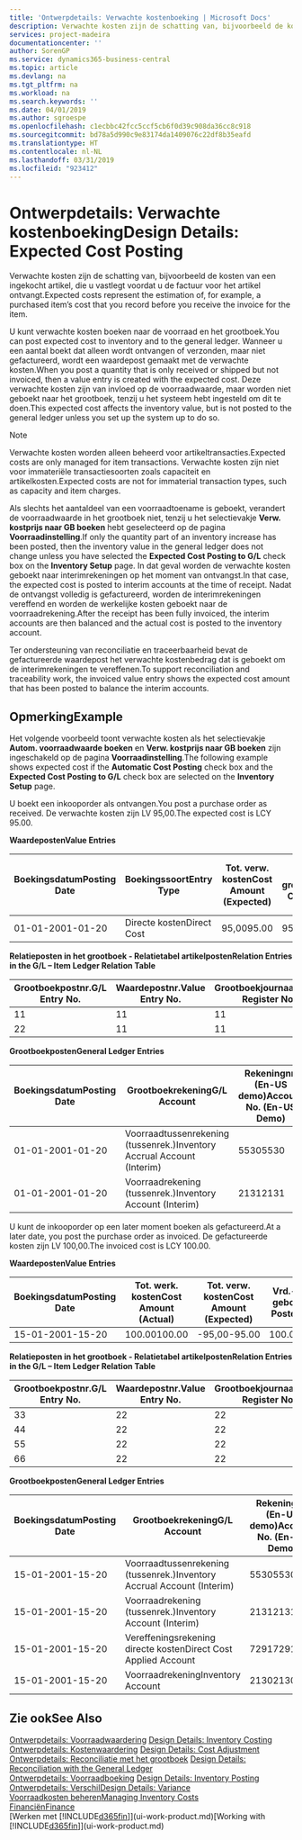 ```yaml
---
title: 'Ontwerpdetails: Verwachte kostenboeking | Microsoft Docs'
description: Verwachte kosten zijn de schatting van, bijvoorbeeld de kosten van een ingekocht artikel, die u vastlegt voordat u de factuur voor het artikel ontvangt.
services: project-madeira
documentationcenter: ''
author: SorenGP
ms.service: dynamics365-business-central
ms.topic: article
ms.devlang: na
ms.tgt_pltfrm: na
ms.workload: na
ms.search.keywords: ''
ms.date: 04/01/2019
ms.author: sgroespe
ms.openlocfilehash: c1ecbbc42fcc5ccf5cb6f0d39c908da36cc8c918
ms.sourcegitcommit: bd78a5d990c9e83174da1409076c22df8b35eafd
ms.translationtype: HT
ms.contentlocale: nl-NL
ms.lasthandoff: 03/31/2019
ms.locfileid: "923412"
---
```

# <a name="design-details-expected-cost-posting"></a><span data-ttu-id="90cee-103">Ontwerpdetails: Verwachte kostenboeking</span><span class="sxs-lookup"><span data-stu-id="90cee-103">Design Details: Expected Cost Posting</span></span>
<span data-ttu-id="90cee-104">Verwachte kosten zijn de schatting van, bijvoorbeeld de kosten van een ingekocht artikel, die u vastlegt voordat u de factuur voor het artikel ontvangt.</span><span class="sxs-lookup"><span data-stu-id="90cee-104">Expected costs represent the estimation of, for example, a purchased item’s cost that you record before you receive the invoice for the item.</span></span>  

 <span data-ttu-id="90cee-105">U kunt verwachte kosten boeken naar de voorraad en het grootboek.</span><span class="sxs-lookup"><span data-stu-id="90cee-105">You can post expected cost to inventory and to the general ledger.</span></span> <span data-ttu-id="90cee-106">Wanneer u een aantal boekt dat alleen wordt ontvangen of verzonden, maar niet gefactureerd, wordt een waardepost gemaakt met de verwachte kosten.</span><span class="sxs-lookup"><span data-stu-id="90cee-106">When you post a quantity that is only received or shipped but not invoiced, then a value entry is created with the expected cost.</span></span> <span data-ttu-id="90cee-107">Deze verwachte kosten zijn van invloed op de voorraadwaarde, maar worden niet geboekt naar het grootboek, tenzij u het systeem hebt ingesteld om dit te doen.</span><span class="sxs-lookup"><span data-stu-id="90cee-107">This expected cost affects the inventory value, but is not posted to the general ledger unless you set up the system up to do so.</span></span>  

> [!NOTE]  
>  <span data-ttu-id="90cee-108">Verwachte kosten worden alleen beheerd voor artikeltransacties.</span><span class="sxs-lookup"><span data-stu-id="90cee-108">Expected costs are only managed for item transactions.</span></span> <span data-ttu-id="90cee-109">Verwachte kosten zijn niet voor immateriële transactiesoorten zoals capaciteit en artikelkosten.</span><span class="sxs-lookup"><span data-stu-id="90cee-109">Expected costs are not for immaterial transaction types, such as capacity and item charges.</span></span>  

 <span data-ttu-id="90cee-110">Als slechts het aantaldeel van een voorraadtoename is geboekt, verandert de voorraadwaarde in het grootboek niet, tenzij u het selectievakje **Verw. kostprijs naar GB boeken** hebt geselecteerd op de pagina **Voorraadinstelling**.</span><span class="sxs-lookup"><span data-stu-id="90cee-110">If only the quantity part of an inventory increase has been posted, then the inventory value in the general ledger does not change unless you have selected the **Expected Cost Posting to G/L** check box on the **Inventory Setup** page.</span></span> <span data-ttu-id="90cee-111">In dat geval worden de verwachte kosten geboekt naar interimrekeningen op het moment van ontvangst.</span><span class="sxs-lookup"><span data-stu-id="90cee-111">In that case, the expected cost is posted to interim accounts at the time of receipt.</span></span> <span data-ttu-id="90cee-112">Nadat de ontvangst volledig is gefactureerd, worden de interimrekeningen vereffend en worden de werkelijke kosten geboekt naar de voorraadrekening.</span><span class="sxs-lookup"><span data-stu-id="90cee-112">After the receipt has been fully invoiced, the interim accounts are then balanced and the actual cost is posted to the inventory account.</span></span>  

 <span data-ttu-id="90cee-113">Ter ondersteuning van reconciliatie en traceerbaarheid bevat de gefactureerde waardepost het verwachte kostenbedrag dat is geboekt om de interimrekeningen te vereffenen.</span><span class="sxs-lookup"><span data-stu-id="90cee-113">To support reconciliation and traceability work, the invoiced value entry shows the expected cost amount that has been posted to balance the interim accounts.</span></span>  

## <a name="example"></a><span data-ttu-id="90cee-114">Opmerking</span><span class="sxs-lookup"><span data-stu-id="90cee-114">Example</span></span>  
 <span data-ttu-id="90cee-115">Het volgende voorbeeld toont verwachte kosten als het selectievakje **Autom. voorraadwaarde boeken** en **Verw. kostprijs naar GB boeken** zijn ingeschakeld op de pagina **Voorraadinstelling**.</span><span class="sxs-lookup"><span data-stu-id="90cee-115">The following example shows expected cost if the **Automatic Cost Posting** check box and the **Expected Cost Posting to G/L** check box are selected on the **Inventory Setup** page.</span></span>  

 <span data-ttu-id="90cee-116">U boekt een inkooporder als ontvangen.</span><span class="sxs-lookup"><span data-stu-id="90cee-116">You post a purchase order as received.</span></span> <span data-ttu-id="90cee-117">De verwachte kosten zijn LV 95,00.</span><span class="sxs-lookup"><span data-stu-id="90cee-117">The expected cost is LCY 95.00.</span></span>  

 <span data-ttu-id="90cee-118">**Waardeposten**</span><span class="sxs-lookup"><span data-stu-id="90cee-118">**Value Entries**</span></span>  

|<span data-ttu-id="90cee-119">Boekingsdatum</span><span class="sxs-lookup"><span data-stu-id="90cee-119">Posting Date</span></span>|<span data-ttu-id="90cee-120">Boekingssoort</span><span class="sxs-lookup"><span data-stu-id="90cee-120">Entry Type</span></span>|<span data-ttu-id="90cee-121">Tot. verw. kosten</span><span class="sxs-lookup"><span data-stu-id="90cee-121">Cost Amount (Expected)</span></span>|<span data-ttu-id="90cee-122">Verw. kostn geboekt nr grootbk</span><span class="sxs-lookup"><span data-stu-id="90cee-122">Expected Cost Posted to G/L</span></span>|<span data-ttu-id="90cee-123">Verwachte kosten</span><span class="sxs-lookup"><span data-stu-id="90cee-123">Expected Cost</span></span>|<span data-ttu-id="90cee-124">Artikelpostnr.</span><span class="sxs-lookup"><span data-stu-id="90cee-124">Item Ledger Entry No.</span></span>|<span data-ttu-id="90cee-125">Volgnummer</span><span class="sxs-lookup"><span data-stu-id="90cee-125">Entry No.</span></span>|  
|------------------|----------------|------------------------------|----------------------------------|-------------------|---------------------------|---------------|  
|<span data-ttu-id="90cee-126">01-01-20</span><span class="sxs-lookup"><span data-stu-id="90cee-126">01-01-20</span></span>|<span data-ttu-id="90cee-127">Directe kosten</span><span class="sxs-lookup"><span data-stu-id="90cee-127">Direct Cost</span></span>|<span data-ttu-id="90cee-128">95,00</span><span class="sxs-lookup"><span data-stu-id="90cee-128">95.00</span></span>|<span data-ttu-id="90cee-129">95,00</span><span class="sxs-lookup"><span data-stu-id="90cee-129">95.00</span></span>|<span data-ttu-id="90cee-130">Ja</span><span class="sxs-lookup"><span data-stu-id="90cee-130">Yes</span></span>|<span data-ttu-id="90cee-131">1</span><span class="sxs-lookup"><span data-stu-id="90cee-131">1</span></span>|<span data-ttu-id="90cee-132">1</span><span class="sxs-lookup"><span data-stu-id="90cee-132">1</span></span>|  

 <span data-ttu-id="90cee-133">**Relatieposten in het grootboek - Relatietabel artikelposten**</span><span class="sxs-lookup"><span data-stu-id="90cee-133">**Relation Entries in the G/L – Item Ledger Relation Table**</span></span>  

|<span data-ttu-id="90cee-134">Grootboekpostnr.</span><span class="sxs-lookup"><span data-stu-id="90cee-134">G/L Entry No.</span></span>|<span data-ttu-id="90cee-135">Waardepostnr.</span><span class="sxs-lookup"><span data-stu-id="90cee-135">Value Entry No.</span></span>|<span data-ttu-id="90cee-136">Grootboekjournaalnr.</span><span class="sxs-lookup"><span data-stu-id="90cee-136">G/L Register No.</span></span>|  
|--------------------|---------------------|-----------------------|  
|<span data-ttu-id="90cee-137">1</span><span class="sxs-lookup"><span data-stu-id="90cee-137">1</span></span>|<span data-ttu-id="90cee-138">1</span><span class="sxs-lookup"><span data-stu-id="90cee-138">1</span></span>|<span data-ttu-id="90cee-139">1</span><span class="sxs-lookup"><span data-stu-id="90cee-139">1</span></span>|  
|<span data-ttu-id="90cee-140">2</span><span class="sxs-lookup"><span data-stu-id="90cee-140">2</span></span>|<span data-ttu-id="90cee-141">1</span><span class="sxs-lookup"><span data-stu-id="90cee-141">1</span></span>|<span data-ttu-id="90cee-142">1</span><span class="sxs-lookup"><span data-stu-id="90cee-142">1</span></span>|  

 <span data-ttu-id="90cee-143">**Grootboekposten**</span><span class="sxs-lookup"><span data-stu-id="90cee-143">**General Ledger Entries**</span></span>  

|<span data-ttu-id="90cee-144">Boekingsdatum</span><span class="sxs-lookup"><span data-stu-id="90cee-144">Posting Date</span></span>|<span data-ttu-id="90cee-145">Grootboekrekening</span><span class="sxs-lookup"><span data-stu-id="90cee-145">G/L Account</span></span>|<span data-ttu-id="90cee-146">Rekeningnr. (En-US demo)</span><span class="sxs-lookup"><span data-stu-id="90cee-146">Account No. (En-US Demo)</span></span>|<span data-ttu-id="90cee-147">Bedrag</span><span class="sxs-lookup"><span data-stu-id="90cee-147">Amount</span></span>|<span data-ttu-id="90cee-148">Volgnummer</span><span class="sxs-lookup"><span data-stu-id="90cee-148">Entry No.</span></span>|  
|------------------|------------------|---------------------------------|------------|---------------|  
|<span data-ttu-id="90cee-149">01-01-20</span><span class="sxs-lookup"><span data-stu-id="90cee-149">01-01-20</span></span>|<span data-ttu-id="90cee-150">Voorraadtussenrekening (tussenrek.)</span><span class="sxs-lookup"><span data-stu-id="90cee-150">Inventory Accrual Account (Interim)</span></span>|<span data-ttu-id="90cee-151">5530</span><span class="sxs-lookup"><span data-stu-id="90cee-151">5530</span></span>|<span data-ttu-id="90cee-152">-95,00</span><span class="sxs-lookup"><span data-stu-id="90cee-152">-95.00</span></span>|<span data-ttu-id="90cee-153">2</span><span class="sxs-lookup"><span data-stu-id="90cee-153">2</span></span>|  
|<span data-ttu-id="90cee-154">01-01-20</span><span class="sxs-lookup"><span data-stu-id="90cee-154">01-01-20</span></span>|<span data-ttu-id="90cee-155">Voorraadrekening (tussenrek.)</span><span class="sxs-lookup"><span data-stu-id="90cee-155">Inventory Account (Interim)</span></span>|<span data-ttu-id="90cee-156">2131</span><span class="sxs-lookup"><span data-stu-id="90cee-156">2131</span></span>|<span data-ttu-id="90cee-157">95,00</span><span class="sxs-lookup"><span data-stu-id="90cee-157">95.00</span></span>|<span data-ttu-id="90cee-158">1</span><span class="sxs-lookup"><span data-stu-id="90cee-158">1</span></span>|  

 <span data-ttu-id="90cee-159">U kunt de inkooporder op een later moment boeken als gefactureerd.</span><span class="sxs-lookup"><span data-stu-id="90cee-159">At a later date, you post the purchase order as invoiced.</span></span> <span data-ttu-id="90cee-160">De gefactureerde kosten zijn LV 100,00.</span><span class="sxs-lookup"><span data-stu-id="90cee-160">The invoiced cost is LCY 100.00.</span></span>  

 <span data-ttu-id="90cee-161">**Waardeposten**</span><span class="sxs-lookup"><span data-stu-id="90cee-161">**Value Entries**</span></span>  

|<span data-ttu-id="90cee-162">Boekingsdatum</span><span class="sxs-lookup"><span data-stu-id="90cee-162">Posting Date</span></span>|<span data-ttu-id="90cee-163">Tot. werk. kosten</span><span class="sxs-lookup"><span data-stu-id="90cee-163">Cost Amount (Actual)</span></span>|<span data-ttu-id="90cee-164">Tot. verw. kosten</span><span class="sxs-lookup"><span data-stu-id="90cee-164">Cost Amount (Expected)</span></span>|<span data-ttu-id="90cee-165">Vrd.-waarde geboekt</span><span class="sxs-lookup"><span data-stu-id="90cee-165">Cost Posted to G/L</span></span>|<span data-ttu-id="90cee-166">Verwachte kosten</span><span class="sxs-lookup"><span data-stu-id="90cee-166">Expected Cost</span></span>|<span data-ttu-id="90cee-167">Artikelpostnr.</span><span class="sxs-lookup"><span data-stu-id="90cee-167">Item Ledger Entry No.</span></span>|<span data-ttu-id="90cee-168">Volgnummer</span><span class="sxs-lookup"><span data-stu-id="90cee-168">Entry No.</span></span>|  
|------------------|----------------------------|------------------------------|-------------------------|-------------------|---------------------------|---------------|  
|<span data-ttu-id="90cee-169">15-01-20</span><span class="sxs-lookup"><span data-stu-id="90cee-169">01-15-20</span></span>|<span data-ttu-id="90cee-170">100.00</span><span class="sxs-lookup"><span data-stu-id="90cee-170">100.00</span></span>|<span data-ttu-id="90cee-171">-95,00</span><span class="sxs-lookup"><span data-stu-id="90cee-171">-95.00</span></span>|<span data-ttu-id="90cee-172">100.00</span><span class="sxs-lookup"><span data-stu-id="90cee-172">100.00</span></span>|<span data-ttu-id="90cee-173">Nee</span><span class="sxs-lookup"><span data-stu-id="90cee-173">No</span></span>|<span data-ttu-id="90cee-174">1</span><span class="sxs-lookup"><span data-stu-id="90cee-174">1</span></span>|<span data-ttu-id="90cee-175">2</span><span class="sxs-lookup"><span data-stu-id="90cee-175">2</span></span>|  

 <span data-ttu-id="90cee-176">**Relatieposten in het grootboek - Relatietabel artikelposten**</span><span class="sxs-lookup"><span data-stu-id="90cee-176">**Relation Entries in the G/L – Item Ledger Relation Table**</span></span>  

|<span data-ttu-id="90cee-177">Grootboekpostnr.</span><span class="sxs-lookup"><span data-stu-id="90cee-177">G/L Entry No.</span></span>|<span data-ttu-id="90cee-178">Waardepostnr.</span><span class="sxs-lookup"><span data-stu-id="90cee-178">Value Entry No.</span></span>|<span data-ttu-id="90cee-179">Grootboekjournaalnr.</span><span class="sxs-lookup"><span data-stu-id="90cee-179">G/L Register No.</span></span>|  
|--------------------|---------------------|-----------------------|  
|<span data-ttu-id="90cee-180">3</span><span class="sxs-lookup"><span data-stu-id="90cee-180">3</span></span>|<span data-ttu-id="90cee-181">2</span><span class="sxs-lookup"><span data-stu-id="90cee-181">2</span></span>|<span data-ttu-id="90cee-182">2</span><span class="sxs-lookup"><span data-stu-id="90cee-182">2</span></span>|  
|<span data-ttu-id="90cee-183">4</span><span class="sxs-lookup"><span data-stu-id="90cee-183">4</span></span>|<span data-ttu-id="90cee-184">2</span><span class="sxs-lookup"><span data-stu-id="90cee-184">2</span></span>|<span data-ttu-id="90cee-185">2</span><span class="sxs-lookup"><span data-stu-id="90cee-185">2</span></span>|  
|<span data-ttu-id="90cee-186">5</span><span class="sxs-lookup"><span data-stu-id="90cee-186">5</span></span>|<span data-ttu-id="90cee-187">2</span><span class="sxs-lookup"><span data-stu-id="90cee-187">2</span></span>|<span data-ttu-id="90cee-188">2</span><span class="sxs-lookup"><span data-stu-id="90cee-188">2</span></span>|  
|<span data-ttu-id="90cee-189">6</span><span class="sxs-lookup"><span data-stu-id="90cee-189">6</span></span>|<span data-ttu-id="90cee-190">2</span><span class="sxs-lookup"><span data-stu-id="90cee-190">2</span></span>|<span data-ttu-id="90cee-191">2</span><span class="sxs-lookup"><span data-stu-id="90cee-191">2</span></span>|  

 <span data-ttu-id="90cee-192">**Grootboekposten**</span><span class="sxs-lookup"><span data-stu-id="90cee-192">**General Ledger Entries**</span></span>  

|<span data-ttu-id="90cee-193">Boekingsdatum</span><span class="sxs-lookup"><span data-stu-id="90cee-193">Posting Date</span></span>|<span data-ttu-id="90cee-194">Grootboekrekening</span><span class="sxs-lookup"><span data-stu-id="90cee-194">G/L Account</span></span>|<span data-ttu-id="90cee-195">Rekeningnr. (En-US demo)</span><span class="sxs-lookup"><span data-stu-id="90cee-195">Account No. (En-US Demo)</span></span>|<span data-ttu-id="90cee-196">Bedrag</span><span class="sxs-lookup"><span data-stu-id="90cee-196">Amount</span></span>|<span data-ttu-id="90cee-197">Volgnummer</span><span class="sxs-lookup"><span data-stu-id="90cee-197">Entry No.</span></span>|  
|------------------|------------------|---------------------------------|------------|---------------|  
|<span data-ttu-id="90cee-198">15-01-20</span><span class="sxs-lookup"><span data-stu-id="90cee-198">01-15-20</span></span>|<span data-ttu-id="90cee-199">Voorraadtussenrekening (tussenrek.)</span><span class="sxs-lookup"><span data-stu-id="90cee-199">Inventory Accrual Account (Interim)</span></span>|<span data-ttu-id="90cee-200">5530</span><span class="sxs-lookup"><span data-stu-id="90cee-200">5530</span></span>|<span data-ttu-id="90cee-201">95,00</span><span class="sxs-lookup"><span data-stu-id="90cee-201">95.00</span></span>|<span data-ttu-id="90cee-202">4</span><span class="sxs-lookup"><span data-stu-id="90cee-202">4</span></span>|  
|<span data-ttu-id="90cee-203">15-01-20</span><span class="sxs-lookup"><span data-stu-id="90cee-203">01-15-20</span></span>|<span data-ttu-id="90cee-204">Voorraadrekening (tussenrek.)</span><span class="sxs-lookup"><span data-stu-id="90cee-204">Inventory Account (Interim)</span></span>|<span data-ttu-id="90cee-205">2131</span><span class="sxs-lookup"><span data-stu-id="90cee-205">2131</span></span>|<span data-ttu-id="90cee-206">-95,00</span><span class="sxs-lookup"><span data-stu-id="90cee-206">-95.00</span></span>|<span data-ttu-id="90cee-207">3</span><span class="sxs-lookup"><span data-stu-id="90cee-207">3</span></span>|  
|<span data-ttu-id="90cee-208">15-01-20</span><span class="sxs-lookup"><span data-stu-id="90cee-208">01-15-20</span></span>|<span data-ttu-id="90cee-209">Vereffeningsrekening directe kosten</span><span class="sxs-lookup"><span data-stu-id="90cee-209">Direct Cost Applied Account</span></span>|<span data-ttu-id="90cee-210">7291</span><span class="sxs-lookup"><span data-stu-id="90cee-210">7291</span></span>|<span data-ttu-id="90cee-211">-100</span><span class="sxs-lookup"><span data-stu-id="90cee-211">-100</span></span>|<span data-ttu-id="90cee-212">6</span><span class="sxs-lookup"><span data-stu-id="90cee-212">6</span></span>|  
|<span data-ttu-id="90cee-213">15-01-20</span><span class="sxs-lookup"><span data-stu-id="90cee-213">01-15-20</span></span>|<span data-ttu-id="90cee-214">Voorraadrekening</span><span class="sxs-lookup"><span data-stu-id="90cee-214">Inventory Account</span></span>|<span data-ttu-id="90cee-215">2130</span><span class="sxs-lookup"><span data-stu-id="90cee-215">2130</span></span>|<span data-ttu-id="90cee-216">100</span><span class="sxs-lookup"><span data-stu-id="90cee-216">100</span></span>|<span data-ttu-id="90cee-217">5</span><span class="sxs-lookup"><span data-stu-id="90cee-217">5</span></span>|  

## <a name="see-also"></a><span data-ttu-id="90cee-218">Zie ook</span><span class="sxs-lookup"><span data-stu-id="90cee-218">See Also</span></span>
 <span data-ttu-id="90cee-219">[Ontwerpdetails: Voorraadwaardering](design-details-inventory-costing.md) </span><span class="sxs-lookup"><span data-stu-id="90cee-219">[Design Details: Inventory Costing](design-details-inventory-costing.md) </span></span>  
 <span data-ttu-id="90cee-220">[Ontwerpdetails: Kostenwaardering](design-details-cost-adjustment.md) </span><span class="sxs-lookup"><span data-stu-id="90cee-220">[Design Details: Cost Adjustment](design-details-cost-adjustment.md) </span></span>  
 <span data-ttu-id="90cee-221">[Ontwerpdetails: Reconciliatie met het grootboek](design-details-reconciliation-with-the-general-ledger.md) </span><span class="sxs-lookup"><span data-stu-id="90cee-221">[Design Details: Reconciliation with the General Ledger](design-details-reconciliation-with-the-general-ledger.md) </span></span>  
 <span data-ttu-id="90cee-222">[Ontwerpdetails: Voorraadboeking](design-details-inventory-posting.md) </span><span class="sxs-lookup"><span data-stu-id="90cee-222">[Design Details: Inventory Posting](design-details-inventory-posting.md) </span></span>  
 [<span data-ttu-id="90cee-223">Ontwerpdetails: Verschil</span><span class="sxs-lookup"><span data-stu-id="90cee-223">Design Details: Variance</span></span>](design-details-variance.md)  
 [<span data-ttu-id="90cee-224">Voorraadkosten beheren</span><span class="sxs-lookup"><span data-stu-id="90cee-224">Managing Inventory Costs</span></span>](finance-manage-inventory-costs.md)  
 [<span data-ttu-id="90cee-225">Financiën</span><span class="sxs-lookup"><span data-stu-id="90cee-225">Finance</span></span>](finance.md)  
 <span data-ttu-id="90cee-226">[Werken met [!INCLUDE[d365fin](includes/d365fin_md.md)]](ui-work-product.md)</span><span class="sxs-lookup"><span data-stu-id="90cee-226">[Working with [!INCLUDE[d365fin](includes/d365fin_md.md)]](ui-work-product.md)</span></span>
